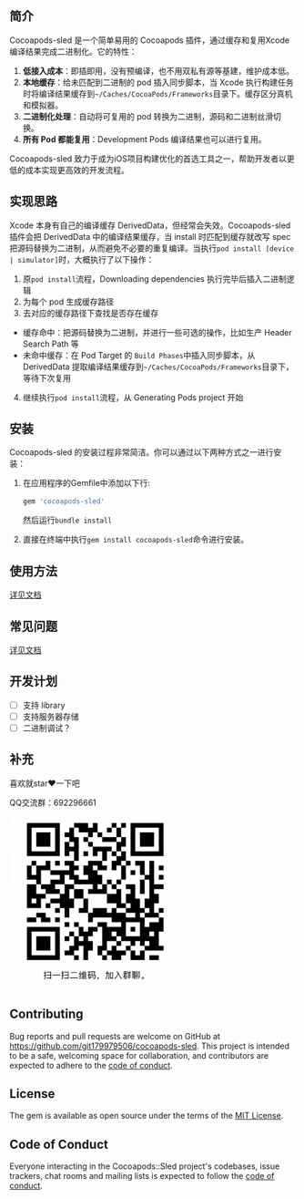 ## 简介
Cocoapods-sled 是一个简单易用的 Cocoapods 插件，通过缓存和复用Xcode编译结果完成二进制化。它的特性：

1.  **低接入成本**：即插即用，没有预编译，也不用双私有源等基建，维护成本低。
2.  **本地缓存**：给未匹配到二进制的 pod 插入同步脚本，当 Xcode 执行构建任务时将编译结果缓存到`~/Caches/CocoaPods/Frameworks`目录下。缓存区分真机和模拟器。
3.  **二进制化处理**：自动将可复用的 pod 转换为二进制，源码和二进制丝滑切换。
4.  **所有 Pod 都能复用**：Development Pods 编译结果也可以进行复用。

Cocoapods-sled 致力于成为iOS项目构建优化的首选工具之一，帮助开发者以更低的成本实现更高效的开发流程。

## 实现思路
Xcode 本身有自己的编译缓存 DerivedData，但经常会失效。Cocoapods-sled 插件会把 DerivedData 中的编译结果缓存，当 install 时匹配到缓存就改写 spec 把源码替换为二进制，从而避免不必要的重复编译。当执行`pod install [device | simulator]`时，大概执行了以下操作：

1. 原`pod install`流程，Downloading dependencies 执行完毕后插入二进制逻辑
2. 为每个 pod 生成缓存路径
3. 去对应的缓存路径下查找是否存在缓存
  - 缓存命中：把源码替换为二进制，并进行一些可选的操作，比如生产 Header Search Path 等
  - 未命中缓存：在 Pod Target 的 `Build Phases`中插入同步脚本，从 DerivedData 提取编译结果缓存到`~/Caches/CocoaPods/Frameworks`目录下，等待下次复用
4. 继续执行`pod install`流程，从 Generating Pods project 开始

## 安装
Cocoapods-sled 的安装过程非常简洁。你可以通过以下两种方式之一进行安装：

1.  在应用程序的Gemfile中添加以下行:

    ```ruby
    gem 'cocoapods-sled'
    ```
    然后运行`bundle install`

2.  直接在终端中执行`gem install cocoapods-sled`命令进行安装。

## 使用方法

[详见文档](./documents/usage.md)

## 常见问题

[详见文档](./documents/QA.md)

## 开发计划
- [ ] 支持 library
- [ ] 支持服务器存储
- [ ] 二进制调试？

## 补充

喜欢就star❤️一下吧

QQ交流群：692296661

<img src="./resource/QRCode.jpg" width="300" height="303" alt="交流群">

## Contributing

Bug reports and pull requests are welcome on GitHub at https://github.com/git179979506/cocoapods-sled. This project is intended to be a safe, welcoming space for collaboration, and contributors are expected to adhere to the [code of conduct](https://github.com/git179979506/cocoapods-sled/blob/main/CODE_OF_CONDUCT.md).

## License

The gem is available as open source under the terms of the [MIT License](https://opensource.org/licenses/MIT).

## Code of Conduct

Everyone interacting in the Cocoapods::Sled project's codebases, issue trackers, chat rooms and mailing lists is expected to follow the [code of conduct](https://github.com/git179979506/cocoapods-sled/blob/main/CODE_OF_CONDUCT.md).

